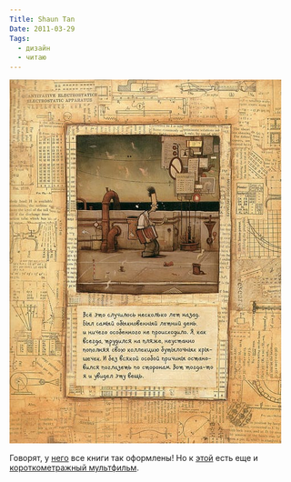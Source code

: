```yaml
---
Title: Shaun Tan
Date: 2011-03-29
Tags:
  - дизайн
  - читаю
---
```


![shaun_tan.jpg](images/shaun_tan.jpg)

Говорят, у [него][1] все книги так оформлены! Но к [этой][2] есть еще и [короткометражный мультфильм][3].

[1]: http://www.shauntan.net/
[2]: http://nastroeniya.livejournal.com/39996.html
[3]: http://www.thelostthing.com/
